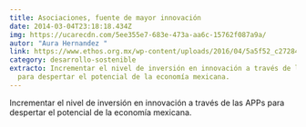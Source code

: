 ```yaml
---
title: Asociaciones, fuente de mayor innovación
date: 2014-03-04T23:18:18.434Z
img: https://ucarecdn.com/5ee355e7-683e-473a-aa6c-15762f087a9a/
autor: "Aura Hernandez "
link: https://www.ethos.org.mx/wp-content/uploads/2016/04/5a5f52_c2728490dcbe4bd7ae7164c358378253.pdf
category: desarrollo-sostenible
extracto: Incrementar el nivel de inversión en innovación a través de las APPs
  para despertar el potencial de la economía mexicana.
---
```

Incrementar el nivel de inversión en innovación a través de las APPs para despertar el potencial de la economía mexicana.